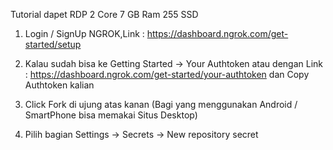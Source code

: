 Tutorial dapet RDP 2 Core 7 GB Ram 255 SSD

1. Login / SignUp NGROK,Link : https://dashboard.ngrok.com/get-started/setup

2. Kalau sudah bisa ke Getting Started -> Your Authtoken atau dengan Link : https://dashboard.ngrok.com/get-started/your-authtoken dan Copy Authtoken kalian

3. Click Fork di ujung atas kanan (Bagi yang menggunakan Android / SmartPhone bisa memakai Situs Desktop)

4. Pilih bagian Settings -> Secrets -> New repository secret
